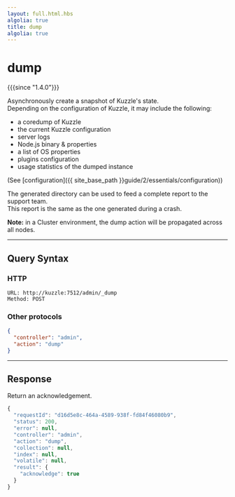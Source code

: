 ```yaml
---
layout: full.html.hbs
algolia: true
title: dump
algolia: true
---
```


# dump

{{{since "1.4.0"}}}

Asynchronously create a snapshot of Kuzzle's state.  
Depending on the configuration of Kuzzle, it may include the following:

* a coredump of Kuzzle
* the current Kuzzle configuration
* server logs
* Node.js binary & properties
* a list of OS properties
* plugins configuration
* usage statistics of the dumped instance

(See [configuration]({{ site_base_path }}guide/2/essentials/configuration))

The generated directory can be used to feed a complete report to the support team.  
This report is the same as the one generated during a crash.  

**Note:** in a Cluster environment, the dump action will be propagated across all nodes.

---

## Query Syntax

### HTTP

```http
URL: http://kuzzle:7512/admin/_dump
Method: POST
```

### Other protocols

```json
{
  "controller": "admin",
  "action": "dump"
}
```

---

## Response

Return an acknowledgement.

```javascript
{
  "requestId": "d16d5e8c-464a-4589-938f-fd84f46080b9",
  "status": 200,
  "error": null,
  "controller": "admin",
  "action": "dump",
  "collection": null,
  "index": null,
  "volatile": null,
  "result": { 
    "acknowledge": true 
  }
}
```
